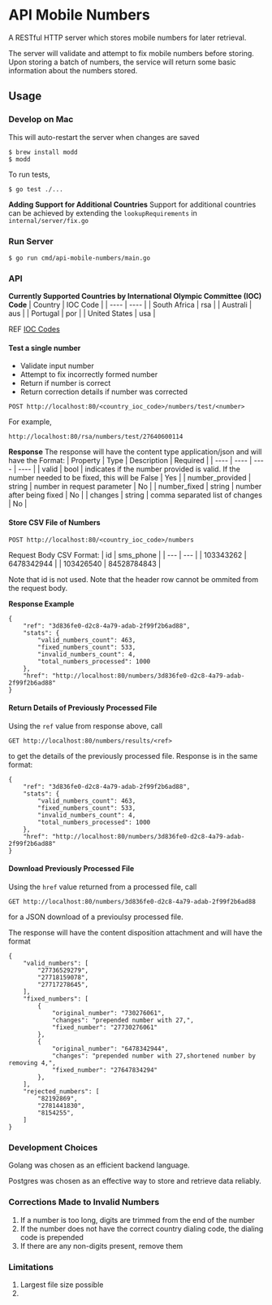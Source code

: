 # API Mobile Numbers
A RESTful HTTP server which stores mobile numbers for later retrieval. 

The server will validate and attempt to fix mobile numbers before storing. 
Upon storing a batch of numbers, the service will return some basic information about the numbers stored.

## Usage

### Develop on Mac
This will auto-restart the server when changes are saved
```
$ brew install modd
$ modd
```

To run tests, 
```
$ go test ./...
```

**Adding Support for Additional Countries** 
Support for additional countries can be achieved by extending the `lookupRequirements` in `internal/server/fix.go`

### Run Server 
```
$ go run cmd/api-mobile-numbers/main.go 
```

### API

**Currently Supported Countries by International Olympic Committee (IOC) Code**
| Country | IOC Code | 
| ---- | ---- |
| South Africa | rsa |
| Australi | aus |
| Portugal | por |
| United States | usa |

REF [IOC Codes](https://en.wikipedia.org/wiki/List_of_IOC_country_codes)

#### Test a single number
 - Validate input number
 - Attempt to fix incorrectly formed number
 - Return if number is correct
 - Return correction details if number was corrected

```
POST http://localhost:80/<country_ioc_code>/numbers/test/<number>
```

For example, 
```
http://localhost:80/rsa/numbers/test/27640600114
```

**Response**
The response will have the content type application/json and will have the Format:
| Property | Type | Description | Required |
| ---- | ---- | ---- | ---- |
| valid | bool | indicates if the number provided is valid. If the number needed to be fixed, this will be False | Yes |
| number_provided | string | number in request parameter | No |
| number_fixed | string | number after being fixed | No |
| changes | string | comma separated list of changes | No |

#### Store CSV File of Numbers
```
POST http://localhost:80/<country_ioc_code>/numbers
```

Request Body CSV Format: 
| id | sms_phone | 
| --- | --- |
| 103343262 | 6478342944 | 
| 103426540 | 84528784843 |

Note that id is not used. 
Note that the header row cannot be ommited from the request body.

**Response Example**
```
{
    "ref": "3d836fe0-d2c8-4a79-adab-2f99f2b6ad88",
    "stats": {
        "valid_numbers_count": 463,
        "fixed_numbers_count": 533,
        "invalid_numbers_count": 4,
        "total_numbers_processed": 1000
    },
    "href": "http://localhost:80/numbers/3d836fe0-d2c8-4a79-adab-2f99f2b6ad88"
}
```


#### Return Details of Previously Processed File
Using the `ref` value from response above, call 
```
GET http://localhost:80/numbers/results/<ref>
```
to get the details of the previously processed file. Response is in the same format: 
```
{
    "ref": "3d836fe0-d2c8-4a79-adab-2f99f2b6ad88",
    "stats": {
        "valid_numbers_count": 463,
        "fixed_numbers_count": 533,
        "invalid_numbers_count": 4,
        "total_numbers_processed": 1000
    },
    "href": "http://localhost:80/numbers/3d836fe0-d2c8-4a79-adab-2f99f2b6ad88"
}
```

#### Download Previously Processed File 
Using the `href` value returned from a processed file, call 
```
GET http://localhost:80/numbers/3d836fe0-d2c8-4a79-adab-2f99f2b6ad88
```
for a JSON download of a previoulsy processed file. 

The response will have the content disposition attachment and will have the format
```
{
    "valid_numbers": [
        "27736529279",
        "27718159078",
        "27717278645",
    ],
    "fixed_numbers": [
        {
            "original_number": "730276061",
            "changes": "prepended number with 27,",
            "fixed_number": "27730276061"
        },
        {
            "original_number": "6478342944",
            "changes": "prepended number with 27,shortened number by removing 4,",
            "fixed_number": "27647834294"
        },
    ],
    "rejected_numbers": [
        "82192869",
        "2781441830",
        "8154255",
    ]
}
```

### Development Choices
Golang was chosen as an efficient backend language. 

Postgres was chosen as an effective way to store and retrieve data reliably.

 ### Corrections Made to Invalid Numbers
 1. If a number is too long, digits are trimmed from the end of the number
 2. If the number does not have the correct country dialing code, the dialing code is prepended 
 3. If there are any non-digits present, remove them

### Limitations 
 1. Largest file size possible
 2. 




